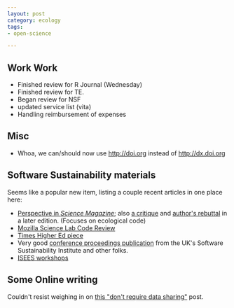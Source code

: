 ```yaml
---
layout: post
category: ecology
tags: 
- open-science

---
```



## Work Work

- Finished review for R Journal (Wednesday)
- Finished review for TE.
- Began review for NSF
- updated service list (vita) 
- Handling reimbursement of expenses


## Misc

- Whoa, we can/should now use http://doi.org instead of http://dx.doi.org


## Software Sustainability materials

Seems like a popular new item, listing a couple recent articles in one place here:

- [Perspective in _Science Magazine_](http://dx.doi.org/10.1126/science.1231535); also [a critique](http://dx.doi.org/10.1126/science.341.6143.236-b) and [author's rebuttal](http://dx.doi.org/10.1126/science.341.6143.237-a) in a later edition. (Focuses on ecological code)
- [Mozilla Science Lab Code Review](http://kaythaney.com/2013/08/08/experiment-exploring-code-review-for-science/)
- [Times Higher Ed piece](http://www.timeshighereducation.co.uk/news/save-your-work-give-software-engineers-a-career-track/2006431.article)
- Very good [conference proceedings publication](http://dirkgorissen.com/2012/09/13/the-research-software-engineer/) from the UK's Software Sustainability Institute and other folks.
- [ISEES workshops](http://isees.nceas.ucsb.edu/)


## Some Online writing

Couldn't resist weighing in on [this "don't require data sharing"](http://ideas4sustainability.wordpress.com/2013/07/13/a-critical-appraisal-of-a-new-paper-on-big-data-and-the-future-of-ecology) post. 
